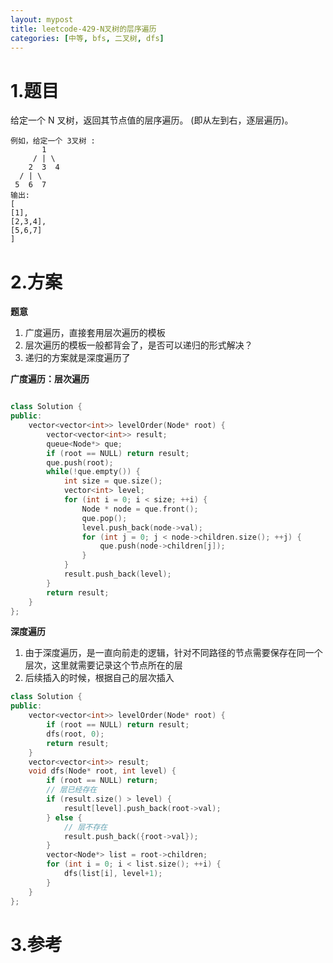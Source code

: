 ```yaml
---
layout: mypost
title: leetcode-429-N叉树的层序遍历
categories: [中等, bfs, 二叉树, dfs]
---
```

# 1.题目
给定一个 N 叉树，返回其节点值的层序遍历。 (即从左到右，逐层遍历)。

```
例如，给定一个 3叉树 :
       1
     / | \  
    2  3  4
  / | \
 5  6  7
输出:
[
[1],
[2,3,4],
[5,6,7]
]
```
# 2.方案
**题意**
1. 广度遍历，直接套用层次遍历的模板
2. 层次遍历的模板一般都背会了，是否可以递归的形式解决？
3. 递归的方案就是深度遍历了

**广度遍历：层次遍历**
```cpp

class Solution {
public:
    vector<vector<int>> levelOrder(Node* root) {
        vector<vector<int>> result;
        queue<Node*> que;
        if (root == NULL) return result;
        que.push(root);
        while(!que.empty()) {
            int size = que.size();
            vector<int> level;
            for (int i = 0; i < size; ++i) {
                Node * node = que.front();
                que.pop();
                level.push_back(node->val);
                for (int j = 0; j < node->children.size(); ++j) {
                    que.push(node->children[j]);
                }
            }
            result.push_back(level);
        }
        return result;
    }
};
```

**深度遍历**
1. 由于深度遍历，是一直向前走的逻辑，针对不同路径的节点需要保存在同一个层次，这里就需要记录这个节点所在的层
2. 后续插入的时候，根据自己的层次插入

```cpp
class Solution {
public:
    vector<vector<int>> levelOrder(Node* root) {
        if (root == NULL) return result;
        dfs(root, 0);
        return result;
    }
    vector<vector<int>> result;
    void dfs(Node* root, int level) {
        if (root == NULL) return;
        // 层已经存在
        if (result.size() > level) {
            result[level].push_back(root->val);
        } else {
            // 层不存在
            result.push_back({root->val});
        }
        vector<Node*> list = root->children;
        for (int i = 0; i < list.size(); ++i) {
            dfs(list[i], level+1);
        }
    }
};
```

# 3.参考
